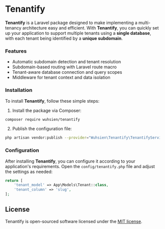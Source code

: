 # Tenantify

**Tenantify** is a Laravel package designed to make implementing a multi-tenancy architecture easy and efficient. With **Tenantify**, you can quickly set up your application to support multiple tenants using a **single database**, with each tenant being identified by a **unique subdomain**.

### Features

* Automatic subdomain detection and tenant resolution
* Subdomain-based routing with Laravel route macro
* Tenant-aware database connection and query scopes
* Middleware for tenant context and data isolation

### Installation

To install **Tenantify**, follow these simple steps:

1. Install the package via Composer:

```bash
composer require wuhsien/tenantify
```

2. Publish the configuration file:

```bash
php artisan vendor:publish --provider="Wuhsien\Tenantify\TenantifyServiceProvider" --tag="config"
```

### Configuration

After installing **Tenantify**, you can configure it according to your application's requirements. Open the `config/tenantify.php` file and adjust the settings as needed:

```php
return [
    'tenant_model' => App\Models\Tenant::class,
    'tenant_column' => 'slug',
];
```

## License

Tenantify is open-sourced software licensed under the [MIT license](LICENSE.md).
